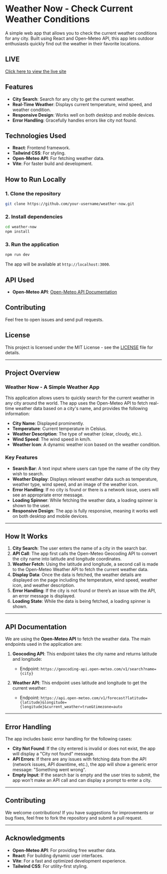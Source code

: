 
# Weather Now - Check Current Weather Conditions

A simple web app that allows you to check the current weather conditions for any city. Built using React and Open-Meteo API, this app lets outdoor enthusiasts quickly find out the weather in their favorite locations.

## LIVE 

[Click here to view the live site](https://weather-now-assignment-by-aganitha.vercel.app/)

## Features

- **City Search**: Search for any city to get the current weather.
- **Real-Time Weather**: Displays current temperature, wind speed, and weather condition.
- **Responsive Design**: Works well on both desktop and mobile devices.
- **Error Handling**: Gracefully handles errors like city not found.

## Technologies Used

- **React**: Frontend framework.
- **Tailwind CSS**: For styling.
- **Open-Meteo API**: For fetching weather data.
- **Vite**: For faster build and development.

## How to Run Locally

### 1. Clone the repository

```bash
git clone https://github.com/your-username/weather-now.git
````

### 2. Install dependencies

```bash
cd weather-now
npm install
```

### 3. Run the application

```bash
npm run dev
```

The app will be available at `http://localhost:3000`.

## API Used

* **Open-Meteo API**: [Open-Meteo API Documentation](https://open-meteo.com/en/docs)

## Contributing

Feel free to open issues and send pull requests.

## License

This project is licensed under the MIT License - see the [LICENSE](LICENSE) file for details.

---

## Project Overview

### **Weather Now - A Simple Weather App**

This application allows users to quickly search for the current weather in any city around the world. The app uses the Open-Meteo API to fetch real-time weather data based on a city's name, and provides the following information:

* **City Name**: Displayed prominently.
* **Temperature**: Current temperature in Celsius.
* **Weather Description**: The type of weather (clear, cloudy, etc.).
* **Wind Speed**: The wind speed in km/h.
* **Weather Icon**: A dynamic weather icon based on the weather condition.

### **Key Features**

* **Search Bar**: A text input where users can type the name of the city they wish to search.
* **Weather Display**: Displays relevant weather data such as temperature, weather type, wind speed, and an image of the weather icon.
* **Error Handling**: If no city is found or there is a network issue, users will see an appropriate error message.
* **Loading Spinner**: While fetching the weather data, a loading spinner is shown to the user.
* **Responsive Design**: The app is fully responsive, meaning it works well on both desktop and mobile devices.

---

## How It Works

1. **City Search**: The user enters the name of a city in the search bar.
2. **API Call**: The app first calls the Open-Meteo Geocoding API to convert the city name into latitude and longitude coordinates.
3. **Weather Fetch**: Using the latitude and longitude, a second call is made to the Open-Meteo Weather API to fetch the current weather data.
4. **Display Data**: Once the data is fetched, the weather details are displayed on the page including the temperature, wind speed, weather icon, and weather description.
5. **Error Handling**: If the city is not found or there’s an issue with the API, an error message is displayed.
6. **Loading State**: While the data is being fetched, a loading spinner is shown.

---

## API Documentation

We are using the **Open-Meteo API** to fetch the weather data. The main endpoints used in the application are:

1. **Geocoding API**: This endpoint takes the city name and returns latitude and longitude:

   * Endpoint: `https://geocoding-api.open-meteo.com/v1/search?name={city}`
2. **Weather API**: This endpoint uses latitude and longitude to get the current weather:

   * Endpoint: `https://api.open-meteo.com/v1/forecast?latitude={latitude}&longitude={longitude}&current_weather=true&timezone=auto`

---

## Error Handling

The app includes basic error handling for the following cases:

* **City Not Found**: If the city entered is invalid or does not exist, the app will display a "City not found" message.
* **API Errors**: If there are any issues with fetching data from the API (network issues, API downtime, etc.), the app will show a generic error message: "Something went wrong".
* **Empty Input**: If the search bar is empty and the user tries to submit, the app won't make an API call and can display a prompt to enter a city.

---

## Contributing

We welcome contributions! If you have suggestions for improvements or bug fixes, feel free to fork the repository and submit a pull request.

---

## Acknowledgments

* **Open-Meteo API**: For providing free weather data.
* **React**: For building dynamic user interfaces.
* **Vite**: For a fast and optimized development experience.
* **Tailwind CSS**: For utility-first styling.
